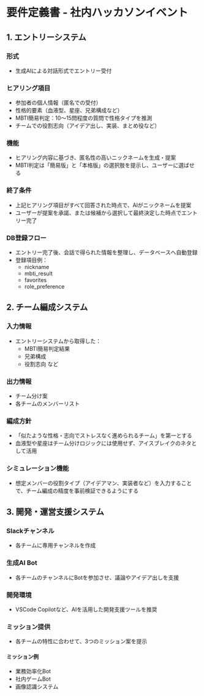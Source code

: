 # 要件定義書 - 社内ハッカソンイベント

## 1. エントリーシステム

### 形式

- 生成AIによる対話形式でエントリー受付

### ヒアリング項目

- 参加者の個人情報（匿名での受付）
- 性格的要素（血液型、星座、兄弟構成など）
- MBTI簡易判定：10〜15問程度の質問で性格タイプを推測
- チームでの役割志向（アイデア出し、実装、まとめ役など）

### 機能

- ヒアリング内容に基づき、匿名性の高いニックネームを生成・提案
- MBTI判定は「簡易版」と「本格版」の選択肢を提示し、ユーザーに選ばせる

### 終了条件

- 上記ヒアリング項目がすべて回答された時点で、AIがニックネームを提案
- ユーザーが提案を承諾、または候補から選択して最終決定した時点でエントリー完了

### DB登録フロー

- エントリー完了後、会話で得られた情報を整理し、データベースへ自動登録
- 登録項目例：
    - nickname
    - mbti_result
    - favorites
    - role_preference

## 2. チーム編成システム

### 入力情報

- エントリーシステムから取得した：
    - MBTI簡易判定結果
    - 兄弟構成
    - 役割志向 など

### 出力情報

- チーム分け案
- 各チームのメンバーリスト

### 編成方針

- 「似たような性格・志向でストレスなく進められるチーム」を第一とする
- 血液型や星座はチーム分けロジックには使用せず、アイスブレイクのネタとして活用

### シミュレーション機能

- 想定メンバーの役割タイプ（アイデアマン、実装者など）を入力することで、チーム編成の精度を事前検証できるようにする

## 3. 開発・運営支援システム

### Slackチャンネル

- 各チームに専用チャンネルを作成

### 生成AI Bot

- 各チームのチャンネルにBotを参加させ、議論やアイデア出しを支援

### 開発環境

- VSCode Copilotなど、AIを活用した開発支援ツールを推奨

### ミッション提供

- 各チームの特性に合わせて、3つのミッション案を提示

#### ミッション例

- 業務効率化Bot
- 社内ゲームBot
- 画像認識システム 
